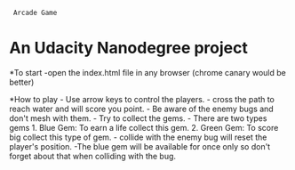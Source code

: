 	 Arcade Game
An Udacity Nanodegree project
===============================

*To start 
-open the index.html file in any browser (chrome canary would be better)

*How to play
	- Use arrow keys to control the players.
	- cross the path to reach water and will score you point.
	- Be aware of the enemy bugs and don't mesh with them.
	- Try to collect the gems.
	- There are two types gems 
		1. Blue Gem: To earn a life collect this gem.
		2. Green Gem: To score big collect this type of gem.
	- collide with the enemy bug will reset the player's position.
	-The blue gem will be available for once only so don't forget about that when colliding with the bug.
	
